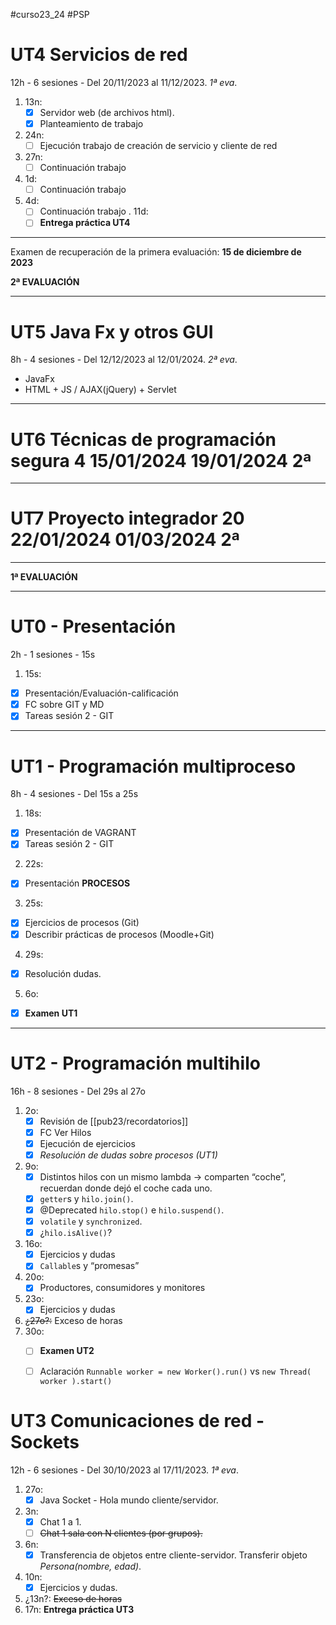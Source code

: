   #curso23_24 #PSP


# UT4 Servicios de red 
12h - 6 sesiones - Del 20/11/2023 al 11/12/2023. *1ª eva*.

1. 13n:
    + [x] Servidor web (de archivos html).
    + [x] Planteamiento de trabajo
2. 24n:
    + [ ] Ejecución trabajo de creación de servicio y cliente de red
3. 27n:
    + [ ] Continuación trabajo
4. 1d:
    + [ ] Continuación trabajo
5. 4d:
    + [ ] Continuación trabajo
. 11d:
    + [ ] **Entrega práctica UT4**
---

Examen de recuperación de la primera evaluación: **15 de diciembre de 2023**
 

**2ª EVALUACIÓN**

---
# UT5 Java Fx y otros GUI
8h - 4 sesiones - Del 12/12/2023 al 12/01/2024. *2ª eva*.

+ JavaFx
+ HTML + JS / AJAX(jQuery) + Servlet

---
# UT6 Técnicas de programación segura 4 15/01/2024 19/01/2024 2ª

---
# UT7 Proyecto integrador 20 22/01/2024 01/03/2024 2ª


---
**1ª EVALUACIÓN**

---

# UT0 - Presentación
2h - 1 sesiones - 15s

1. 15s:
  * [x] Presentación/Evaluación-calificación
  * [x] FC sobre GIT y MD
  * [x] Tareas sesión 2 - GIT
  
---

# UT1 - Programación multiproceso 
8h - 4 sesiones - Del 15s a 25s

1. 18s:
  * [x] Presentación de VAGRANT
  * [x] Tareas sesión 2 - GIT
  
2. 22s:
  * [x] Presentación **PROCESOS**

3. 25s:
  * [x] Ejercicios de procesos (Git)
  * [x] Describir prácticas de procesos (Moodle+Git)

4. 29s:
  * [x] Resolución dudas.
  
5. 6o:
  + [x] **Examen UT1**


---
# UT2 - Programación multihilo 
16h - 8 sesiones - Del 29s al 27o

1. 2o:
    + [x] Revisión de [[pub23/recordatorios]]
    * [x] FC Ver Hilos
    * [x] Ejecución de ejercicios
    * [x] *Resolución de dudas sobre procesos (UT1)*
  
2. 9o:
    + [x] Distintos hilos con un mismo lambda -> comparten “coche”, recuerdan donde dejó el coche cada uno.
    + [x] `getter`s y `hilo.join()`.
    + [x] @Deprecated `hilo.stop()` e `hilo.suspend()`.
    + [x] `volatile` y `synchronized`.
    + [x] ¿`hilo.isAlive()`?
3. 16o:
    + [x] Ejercicios y dudas
    + [x] `Callable`s y “promesas”
4. 20o:
    + [x] Productores, consumidores y monitores
5. 23o:
    + [x] Ejercicios y dudas
6. ~~¿27o?:~~ Exceso de horas
7. 30o:
    * [ ] **Examen UT2**
    * [ ] Aclaración `Runnable worker = new Worker().run()` vs `new Thread( worker ).start()`


# UT3 Comunicaciones de red - Sockets 
12h - 6 sesiones - Del 30/10/2023 al 17/11/2023. *1ª eva*.

1. 27o:
    + [x] Java Socket - Hola mundo cliente/servidor.
2. 3n:
    + [x] Chat 1 a 1.
    + [ ] ~~Chat 1 sala con N clientes (por grupos).~~
3. 6n:
    + [x] Transferencia de objetos entre cliente-servidor. Transferir objeto *Persona(nombre, edad)*.
4. 10n:
    + [x] Ejercicios y dudas.
5. ¿13n?: ~~Exceso de horas~~
6. 17n: **Entrega práctica UT3**